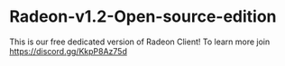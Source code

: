 # Radeon-v1.2-Open-source-edition
This is our free dedicated version of Radeon Client! To learn more join https://discord.gg/KkpP8Az75d
